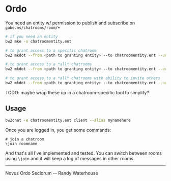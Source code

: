 Ordo
========

You need an entity w/ permission to publish and subscribe on `gabe.ns/chatrooms/room/+`

```bash
# if you need an entity
bw2 mke -o chatroomentity.ent

# to grant access to a specific chatroom
bw2 mkdot --from <path to granting entity> --to chatroomentity.ent --uri "gabe.ns/chatrooms/room/roomname" --ttl 0 --permissions "PC*"

# to grant access to a *all* chatrooms
bw2 mkdot --from <path to granting entity> --to chatroomentity.ent --uri "gabe.ns/chatrooms/room/+" --ttl 0 --permissions "PC*"

# to grant access to a *all* chatrooms with ability to invite others
bw2 mkdot --from <path to granting entity> --to chatroomentity.ent --uri "gabe.ns/chatrooms/room/+" --ttl <number of invites> --permissions "PC*"
```

TODO: maybe wrap these up in a chatroom-specific tool to simplify?


## Usage

```bash
bw2chat -e chatroomentity.ent client --alias mynamehere
```

Once you are logged in, you get some commands:

```
# join a chatroom
\join roomname 
```

And that's all I've implemented and tested. You can switch between rooms using `\join` and it will keep a log of messages in other rooms.


---

Novus Ordo Seclorum -- Randy Waterhouse
